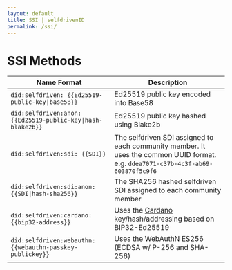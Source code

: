 ```yaml
---
layout: default
title: SSI | selfdrivenID
permalink: /ssi/
---
```


# SSI Methods

| **Name Format** | **Description** |
|-----------------|-----------------|
| `did:selfdriven: {{Ed25519-public-key\|base58}}` | Ed25519 public key encoded into Base58 |
| `did:selfdriven:anon: {{Ed25519-public-key\|hash-blake2b}}` | Ed25519 public key hashed using Blake2b |
| `did:selfdriven:sdi: {{SDI}}` | The selfdriven SDI assigned to each community member. It uses the common UUID format. e.g. `ddea7071-c37b-4c3f-ab69-603870f5c9f6` |
| `did:selfdriven:sdi:anon:{{SDI\|hash-sha256}}` | The SHA256 hashed selfdriven SDI assigned to each community member |
| `did:selfdriven:cardano:{{bip32-address}}` | Uses the [Cardano](https://selfdriven.fyi/on-chain) key/hash/addressing based on BIP32-Ed25519 |
| `did:selfdriven:webauthn:{{webauthn-passkey-publickey}}` | Uses the WebAuthN ES256 (ECDSA w/ P-256 and SHA-256) |